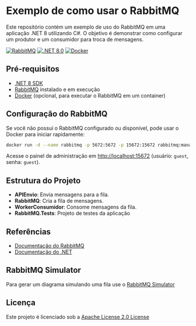 # Exemplo de como usar o RabbitMQ

Este repositório contém um exemplo de uso do RabbitMQ em uma aplicação .NET 8 utilizando C#. O objetivo é demonstrar como configurar um produtor e um consumidor para troca de mensagens.

[![RabbitMQ](https://img.shields.io/badge/RabbitMQ-4.0.6-FF6600)](https://www.rabbitmq.com/)
[![.NET 8.0](https://img.shields.io/badge/.NET-8.0-blue)](https://dotnet.microsoft.com/)
[![Docker](https://img.shields.io/badge/Docker-20.10-blue)](https://www.docker.com/)

## Pré-requisitos

- [.NET 8 SDK](https://dotnet.microsoft.com/download/dotnet/8.0)
- [RabbitMQ](https://www.rabbitmq.com/download.html) instalado e em execução
- [Docker](https://www.docker.com/) (opcional, para executar o RabbitMQ em um container)

## Configuração do RabbitMQ

Se você não possui o RabbitMQ configurado ou disponível, pode usar o Docker para iniciar rapidamente:

```bash
docker run -d --name rabbitmq -p 5672:5672 -p 15672:15672 rabbitmq:management
```

Acesse o painel de administração em [http://localhost:15672](http://localhost:15672) (usuário: `guest`, senha: `guest`).

## Estrutura do Projeto

- **APIEnvio**: Envia mensagens para a fila.
- **RabbitMQ**: Cria a fila de mensagens.
- **WorkerConsumidor**: Consome mensagens da fila.
- **RabbitMQ.Tests**: Projeto de testes da aplicação

## Referências

- [Documentação do RabbitMQ](https://www.rabbitmq.com/documentation.html)
- [Documentação do .NET](https://learn.microsoft.com/dotnet/)

## RabbitMQ Simulator

Para gerar um diagrama simulando uma fila use o [RabbitMQ Simulator](https://tryrabbitmq.com/)

## Licença

Este projeto é licenciado sob a [Apache License 2.0 License](LICENSE)